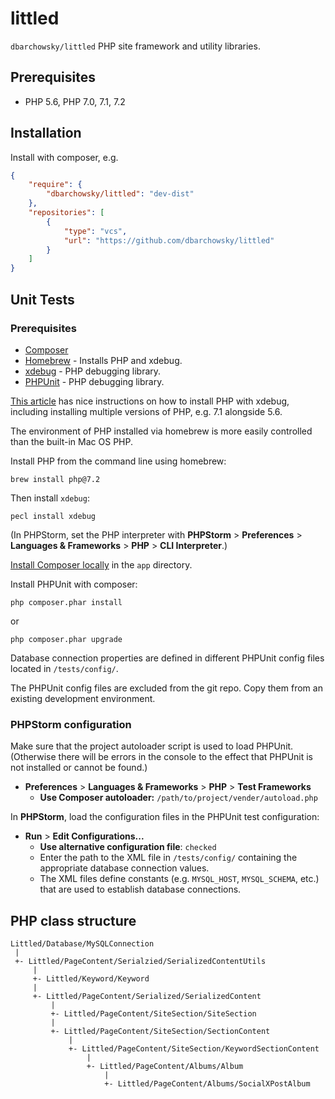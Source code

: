# littled
`dbarchowsky/littled` PHP site framework and utility libraries.

## Prerequisites

* PHP 5.6, PHP 7.0, 7.1, 7.2

## Installation

Install with composer, e.g.

```json
{
	"require": {
		"dbarchowsky/littled": "dev-dist"
	},
	"repositories": [
		{
			"type": "vcs",
			"url": "https://github.com/dbarchowsky/littled"
		}
	]
}
```

## Unit Tests

### Prerequisites

* [Composer](https://getcomposer.org/download/)  
* [Homebrew](https://brew.sh/) - Installs PHP and xdebug.
* [xdebug](https://xdebug.org/) - PHP debugging library.
* [PHPUnit](https://phpunit.de/getting-started/phpunit-7.html) - PHP debugging library.

[This article](https://medium.com/@romaninsh/install-php-7-2-xdebug-on-macos-high-sierra-with-homebrew-july-2018-d7968fe7e8b8) has nice instructions on how to install PHP with xdebug, including installing multiple versions of PHP, e.g. 7.1 alongside 5.6.

The environment of PHP installed via homebrew is more easily controlled than the built-in Mac OS PHP.

Install PHP from the command line using homebrew:
```text
brew install php@7.2
```

Then install `xdebug`:
```text
pecl install xdebug
```

(In PHPStorm, set the PHP interpreter with **PHPStorm** > **Preferences** > **Languages & Frameworks** > **PHP** > **CLI Interpreter**.)

[Install Composer locally](https://getcomposer.org/download/) in the `app` directory.

Install PHPUnit with composer:
```$xslt
php composer.phar install
```
or 
```$xslt
php composer.phar upgrade
```

Database connection properties are defined in different PHPUnit config files located in `/tests/config/`. 

The PHPUnit config files are excluded from the git repo. Copy them from an existing development environment.

### PHPStorm configuration

Make sure that the project autoloader script is used to load PHPUnit. (Otherwise there will be errors in the console to the effect that PHPUnit is not installed or cannot be found.)

* **Preferences** > **Languages & Frameworks** > **PHP** > **Test Frameworks** 
    * **Use Composer autoloader:** `/path/to/project/vender/autoload.php`

In **PHPStorm**, load the configuration files in the PHPUnit test configuration:
* **Run** > **Edit Configurations...**
  * **Use alternative configuration file**: `checked`
  * Enter the path to the XML file in `/tests/config/` containing the appropriate database connection values.
  * The XML files define constants (e.g. `MYSQL_HOST`, `MYSQL_SCHEMA`, etc.) that are used to establish database connections.
  
## PHP class structure

```text
Littled/Database/MySQLConnection
 |
 +- Littled/PageContent/Serialzied/SerializedContentUtils
     |
     +- Littled/Keyword/Keyword
     |
     +- Littled/PageContent/Serialized/SerializedContent
         |
         +- Littled/PageContent/SiteSection/SiteSection
         |
         +- Littled/PageContent/SiteSection/SectionContent
             |
             +- Littled/PageContent/SiteSection/KeywordSectionContent
                 |
                 +- Littled/PageContent/Albums/Album
                     |
                     +- Littled/PageContent/Albums/SocialXPostAlbum
```